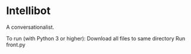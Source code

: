 # Intellibot
A conversationalist.

To run (with Python 3 or higher):
  Download all files to same directory
  Run front.py
